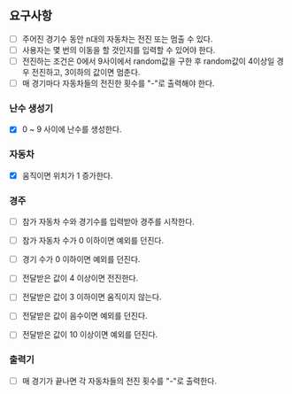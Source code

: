 ## 요구사항

- [ ] 주어진 경기수 동안 n대의 자동차는 전진 또는 멈출 수 있다.
- [ ] 사용자는 몇 번의 이동을 할 것인지를 입력할 수 있어야 한다.
- [ ] 전진하는 조건은 0에서 9사이에서 random값을 구한 후 random값이 4이상일 경우 전진하고, 3이하의 값이면 멈춘다.
- [ ] 매 경기마다 자동차들의 전진한 횟수를 "-"로 출력해야 한다.

### 난수 생성기
- [X] 0 ~ 9 사이에 난수를 생성한다.

### 자동차
- [X] 움직이면 위치가 1 증가한다.

### 경주
- [ ] 참가 자동차 수와 경기수를 입력받아 경주를 시작한다.
- [ ] 참가 자동차 수가 0 이하이면 예외를 던진다.
- [ ] 경기 수가 0 이하이면 예외를 던진다.
- [ ] 전달받은 값이 4 이상이면 전진한다.
- [ ] 전달받은 값이 3 이하이면 움직이지 않는다.
- [ ] 전달받은 값이 음수이면 예외를 던진다.
- [ ] 전달받은 값이 10 이상이면 예외를 던진다.


### 출력기
- [ ] 매 경기가 끝나면 각 자동차들의 전진 횟수를 "-"로 출력한다.